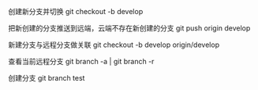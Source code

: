 创建新分支并切换  git checkout -b develop

把新创建的分支推送到远端，云端不存在新创建的分支  git push origin develop

新建分支与远程分支做关联 git checkout -b develop origin/develop

查看当前远程分支 git branch -a | git branch -r

创建分支 git branch test
